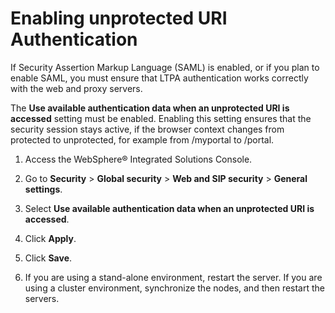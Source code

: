 # Enabling unprotected URI Authentication

If Security Assertion Markup Language \(SAML\) is enabled, or if you plan to enable SAML, you must ensure that LTPA authentication works correctly with the web and proxy servers.

The **Use available authentication data when an unprotected URI is accessed** setting must be enabled. Enabling this setting ensures that the security session stays active, if the browser context changes from protected to unprotected, for example from /myportal to /portal.

1.  Access the WebSphere® Integrated Solutions Console.

2.  Go to **Security** \> **Global security** \> **Web and SIP security** \> **General settings**.

3.  Select **Use available authentication data when an unprotected URI is accessed**.

4.  Click **Apply**.

5.  Click **Save**.

6.  If you are using a stand-alone environment, restart the server. If you are using a cluster environment, synchronize the nodes, and then restart the servers.



